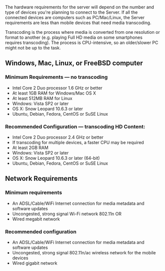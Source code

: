 The hardware requirements for the server will depend on the number and type of devices you're planning to connect to the Server. If all the connected devices are computers such as PC/Mac/Linux, the Server requirements are less than mobile devices that need media transcoding.

Transcoding is the process where media is converted from one resolution or format to another (e.g. playing Full HD media on some smartphones requires transcoding). The process is CPU-intensive, so an older/slower PC might not be up to the task.

## Windows, Mac, Linux, or FreeBSD computer
### Minimum Requirements — no transcoding
* Intel Core 2 Duo processor 1.6 GHz or better
* At least 1GB RAM for Windows/Mac OS X
* At least 512MB RAM for Linux
* Windows: Vista SP2 or later
* OS X: Snow Leopard 10.6.3 or later
* Ubuntu, Debian, Fedora, CentOS or SuSE Linux

### Recommended Configuration — transcoding HD Content:
* Intel Core 2 Duo processor 2.4 GHz or better
* If transcoding for multiple devices, a faster CPU may be required
* At least 2GB RAM
* Windows: Vista SP2 or later
* OS X: Snow Leopard 10.6.3 or later (64-bit)
* Ubuntu, Debian, Fedora, CentOS or SuSE Linux

## Network Requirements
### Minimum requirements
* An ADSL/Cable/WiFi Internet connection for media metadata and software updates
* Uncongested, strong signal Wi-Fi network 802.11n OR
* Wired megabit network

### Recommended configuration
* An ADSL/Cable/WiFi Internet connection for media metadata and software updates
* Uncongested, strong signal 802.11n/ac wireless network for the mobile devices
* Wired gigabit network